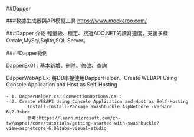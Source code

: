 ﻿##Dapper

###數據生成器與API模擬工具
https://www.mockaroo.com/

###Dapper 介紹
輕量級、穩定、接近ADO.NET的讀寫速度，支援多樣Orcale,MySql,Sqlite,SQL Server。


####Dapper範例

DapperEx01 : 基本新增、刪除、修改、查詢

DapperWebApiEx: 將DB串接使用DapperHelper、Create WEBAPI Using Console Application and Host as Self-Hosting

	- 1. DapperHelper.cs、ConnectionOptions.cs : 
	- 2. Create WEBAPI Using Console Application and Host as Self-Hosting
			Install-Install-Package Swashbuckle.AspNetCore -Version 6.2.3<br>
			參考:https://learn.microsoft.com/zh-tw/aspnet/core/tutorials/getting-started-with-swashbuckle?view=aspnetcore-6.0&tabs=visual-studio
